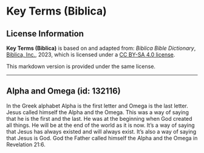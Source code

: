 # Key Terms (Biblica)

## License Information

**Key Terms (Biblica)** is based on and adapted from: _Biblica Bible Dictionary_, [Biblica, Inc.](https://www.biblica.com/), 2023, which is licensed under a [CC BY-SA 4.0 license](https://creativecommons.org/licenses/by-sa/4.0/legalcode.en).

This markdown version is provided under the same license.



--------------------------------

## Alpha and Omega (id: 132116)

In the Greek alphabet Alpha is the first letter and Omega is the last letter. Jesus called himself the Alpha and the Omega. This was a way of saying that he is the first and the last. He was at the beginning when God created all things. He will be at the end of the world as it is now. It’s a way of saying that Jesus has always existed and will always exist. It’s also a way of saying that Jesus is God. God the Father called himself the Alpha and the Omega in Revelation 21:6\.


